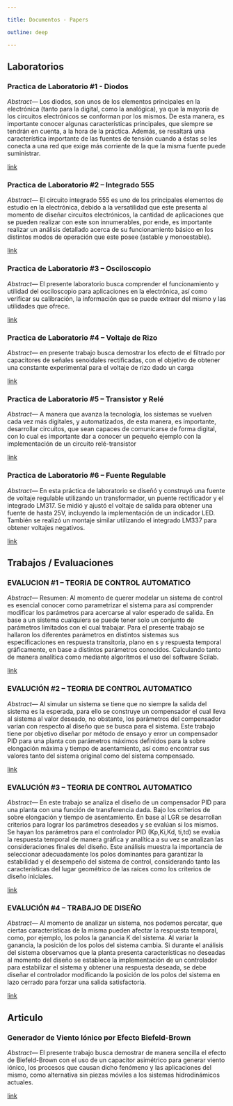```yaml
---

title: Documentos - Papers

outline: deep

---
```


## Laboratorios

<div class="paper">
<div class="document">

### Practica de Laboratorio #1 - Diodos<Badge type="info" text="Electronica I" />

*Abstract—* Los diodos, son unos de los elementos principales en la electrónica (tanto para la digital, como la analógica), ya que la mayoría de los circuitos electrónicos se conforman por los mismos. De esta manera, es importante conocer algunas características principales, que siempre se tendrán en cuenta, a la hora de la práctica. Además, se resaltará una característica importante de las fuentes de tensión cuando a éstas se les conecta a una red que exige más corriente de la que la misma fuente puede suministrar.

<Badge type="tip" text="diodos" />

[link](https://drive.google.com/file/d/10qkPHjDs2vhW1Z7mUU3ZT5rNmc4637O4/view?usp=sharing)

</div>
<div class="document">

### Practica de Laboratorio #2 – Integrado 555<Badge type="info" text="Electronica I" />

*Abstract—* El circuito integrado 555 es uno de los principales elementos de estudio en la electrónica, debido a la versatilidad que este presenta al momento de diseñar circuitos electrónicos, la cantidad de aplicaciones que se pueden realizar con este son innumerables, por ende, es importante realizar un análisis detallado acerca de su funcionamiento básico en los distintos modos de operación que este posee (astable y monoestable).

<Badge type="tip" text="astable" /><Badge type="tip" text="monostable" /><Badge type="tip" text="555" />

[link](https://drive.google.com/file/d/1DGh52xdump_2K6owW0B6AVQ0c6uhBlWF/view?usp=sharing)
</div>
<div class="document">

### Practica de Laboratorio #3 – Osciloscopio<Badge type="info" text="Electronica I" />

*Abstract—* El presente laboratorio busca comprender el funcionamiento y utilidad del osciloscopio para aplicaciones en la electrónica, así como verificar su calibración, la información que se puede extraer del mismo y las utilidades que ofrece.

<Badge type="tip" text="Osciloscopio" />

[link](https://drive.google.com/file/d/1X9IAUqz6zMKAjsSWf2GePEk5Pr5vkBBe/view?usp=sharing)
</div>

<div class="document">

### Practica de Laboratorio #4 – Voltaje de Rizo<Badge type="info" text="Electronica I" />

*Abstract—* en presente trabajo busca demostrar los efecto de el filtrado por capacitores de señales senoidales rectificadas, con el objetivo de obtener una constante experimental para el voltaje de rizo dado un carga

<Badge type="tip" text="Voltaje Rizo" />

[link](https://drive.google.com/file/d/1fFwOWtftRTiVVk_RPD-Qi44edEFqXgTS/view?usp=sharing)
</div>
<div class="document">

### Practica de Laboratorio #5 – Transistor y Relé<Badge type="info" text="Electronica I" />

*Abstract—* A manera que avanza la tecnología, los sistemas se vuelven cada vez más digitales, y automatizados, de esta manera, es importante, desarrollar circuitos, que sean capaces de comunicarse de forma digital, con lo cual es importante dar a conocer un pequeño ejemplo con la implementación de un circuito relé-transistor

<Badge type="tip" text="Transistor" /><Badge type="tip" text="Relé" /><Badge type="tip" text="Digital" />

[link](https://drive.google.com/file/d/1yeJT9aQIcB3y-QjKWoXfbNXCjlF1FudO/view?usp=sharing)
</div>
<div class="document">

### Practica de Laboratorio #6 – Fuente Regulable<Badge type="info" text="Electronica I" />

*Abstract—* En esta práctica de laboratorio se diseñó y construyó una fuente de voltaje regulable utilizando un transformador, un puente rectificador y el integrado LM317. Se midió y ajustó el voltaje de salida para obtener una fuente de hasta 25V, incluyendo la implementación de un indicador LED. También se realizó un montaje similar utilizando el integrado LM337 para obtener voltajes negativos.

<Badge type="tip" text="Transistor" />

[link](https://drive.google.com/file/d/1WPvbOdylkmTMWAZ0mcC45lUnCGYgxQ9L/view?usp=sharing)

</div>
<!-- Template -->
<!-- <div class="document"> -->

<!-- ### <Badge type="info" text="Electronica I" />

*Abstract—*

<Badge type="tip" text="" />

link

</div> -->


</div>

## Trabajos / Evaluaciones

<div class="paper">

<div class="document">

### EVALUCION #1 – TEORIA DE CONTROL AUTOMATICO<Badge type="info" text="Teoria de Control Automatico" />

*Abstract—* Resumen: Al momento de querer modelar un sistema de control es esencial conocer como parametrizar el sistema para así comprender modificar los parámetros para acercarse al valor esperado de salida. En base a un sistema cualquiera se puede tener solo un conjunto de parámetros limitados con el cual trabajar. Para el presente trabajo se hallaron los diferentes parámetros en distintos sistemas sus especificaciones en respuesta transitoria, plano en s y respuesta temporal gráficamente, en base a distintos parámetros conocidos. Calculando tanto de manera analítica como mediante algoritmos el uso del software Scilab.

<Badge type="tip" text="" />

[link](https://drive.google.com/file/d/1BHsepd8dT6pI_I0rg4moJrVN3GBeadTb/view?usp=sharing)

</div>

<div class="document">

### EVALUCIÓN #2 – TEORIA DE CONTROL AUTOMATICO<Badge type="info" text="Teoria de Control Automatico" />

*Abstract—* Al simular un sistema se tiene que no siempre la salida del sistema es la esperada, para ello se construye un compensador el cual lleva al sistema al valor deseado, no obstante, los parámetros del compensador varían con respecto al diseño que se busca para el sistema. Este trabajo tiene por objetivo diseñar por método de ensayo y error un compensador PID para una planta con parámetros máximos definidos para la sobre elongación máxima y tiempo de asentamiento, así como encontrar sus valores tanto del sistema original como del sistema compensado.

[link](https://drive.google.com/file/d/1oI_NQZ_bu57gQTBOoNTVKjSqHpBmjpgU/view?usp=sharing)

</div>

<div class="document">

### EVALUCIÓN #3 – TEORIA DE CONTROL AUTOMATICO<Badge type="info" text="Teoria de Control Automatico" />

*Abstract—* En este trabajo se analiza el diseño de un compensador PID para una planta con una función de transferencia dada. Bajo los criterios de sobre elongación y tiempo de asentamiento. En base al LGR se desarrollan criterios para lograr los parámetros deseados y se evalúan si los mismos. Se hayan los parámetros para el controlador PID (Kp,Ki,Kd, ti,td) se evalúa la respuesta temporal de manera gráfica y analítica a su vez se analizan las consideraciones finales del diseño. Este análisis muestra la importancia de seleccionar adecuadamente los polos dominantes para garantizar la estabilidad y el desempeño del sistema de control, considerando tanto las características del lugar geométrico de las raíces como los criterios de diseño iniciales.

[link](https://drive.google.com/file/d/1a1I1d8Xv66e0XlPoa8Nrard62bP8pH_6/view?usp=sharing)

</div>

<div class="document">

### EVALUCIÓN #4 – TRABAJO DE DISEÑO<Badge type="info" text="Teoria de Control Automatico" />

*Abstract—* Al momento de analizar un sistema, nos podemos percatar, que ciertas características de la misma pueden afectar la respuesta temporal, como, por ejemplo, los polos la ganancia K del sistema. Al variar la ganancia, la posición de los polos del sistema cambia. Si durante el análisis del sistema observamos que la planta presenta características no deseadas al momento del diseño se establece la implementación de un controlador para estabilizar el sistema y obtener una respuesta deseada, se debe diseñar el controlador modificando la posición de los polos del sistema en lazo cerrado para forzar una salida satisfactoria.

[link](https://drive.google.com/file/d/1PTjoX0hhpJx43qovKqUKi4IgKOZoW-cm/view?usp=sharing)

</div>

</div>

## Articulo

<div class="paper">

<div class="document">

### Generador de Viento Iónico por Efecto Biefeld-Brown<Badge type="info" text="Fisica III" />

*Abstract—* El presente trabajo busca demostrar de manera sencilla el efecto de Biefeld-Brown con el uso de un capacitor asimétrico para generar viento iónico, los procesos que causan dicho fenómeno y las aplicaciones del mismo, como alternativa sin piezas móviles a los sistemas hidrodinámicos actuales.

<Badge type="tip" text="Efecto Biefeld-Brown" />
<Badge type="tip" text="Viento Iónico," />
<Badge type="tip" text="Capacitor Asimétrico" />

[link](https://drive.google.com/file/d/1Cu-jaHgoYexcttdn-jCz8Yg5fU9MKrth/view?usp=sharing)

</div>

</div>